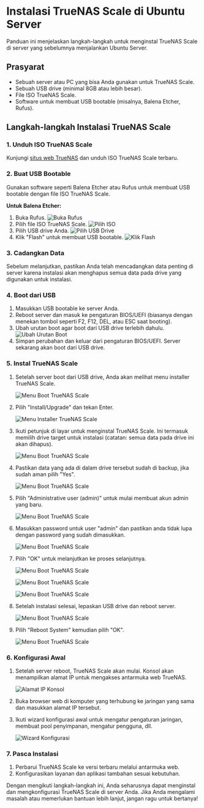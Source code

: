 # Instalasi TrueNAS Scale di Ubuntu Server

Panduan ini menjelaskan langkah-langkah untuk menginstal TrueNAS Scale di server yang sebelumnya menjalankan Ubuntu Server.

## Prasyarat

- Sebuah server atau PC yang bisa Anda gunakan untuk TrueNAS Scale.
- Sebuah USB drive (minimal 8GB atau lebih besar).
- File ISO TrueNAS Scale.
- Software untuk membuat USB bootable (misalnya, Balena Etcher, Rufus).

## Langkah-langkah Instalasi TrueNAS Scale

### 1. Unduh ISO TrueNAS Scale

Kunjungi [situs web TrueNAS](https://www.truenas.com/download-truenas-scale/) dan unduh ISO TrueNAS Scale terbaru.

### 2. Buat USB Bootable

Gunakan software seperti Balena Etcher atau Rufus untuk membuat USB bootable dengan file ISO TrueNAS Scale.

**Untuk Balena Etcher:**

1. Buka Rufus.
   ![Buka Rufus](images/rufus-open.png)
2. Pilih file ISO TrueNAS Scale.
   ![Pilih ISO](images/rufus-select-iso.png)
3. Pilih USB drive Anda.
   ![Pilih USB Drive](images/rufus-select-drive.png)
4. Klik "Flash" untuk membuat USB bootable.
   ![Klik Flash](images/rufus-flash.png)

### 3. Cadangkan Data

Sebelum melanjutkan, pastikan Anda telah mencadangkan data penting di server karena instalasi akan menghapus semua data pada drive yang digunakan untuk instalasi.

### 4. Boot dari USB

1. Masukkan USB bootable ke server Anda.
2. Reboot server dan masuk ke pengaturan BIOS/UEFI (biasanya dengan menekan tombol seperti F2, F12, DEL, atau ESC saat booting).
3. Ubah urutan boot agar boot dari USB drive terlebih dahulu.
   ![Ubah Urutan Boot](images/bios-boot-order.png)
4. Simpan perubahan dan keluar dari pengaturan BIOS/UEFI. Server sekarang akan boot dari USB drive.

### 5. Instal TrueNAS Scale

1. Setelah server boot dari USB drive, Anda akan melihat menu installer TrueNAS Scale.
   
   ![Menu Boot TrueNAS Scale](1.jpg)
    
2. Pilih "Install/Upgrade" dan tekan Enter.

   ![Menu Installer TrueNAS Scale](2.jpg)
      
3. Ikuti petunjuk di layar untuk menginstal TrueNAS Scale. Ini termasuk memilih drive target untuk instalasi (catatan: semua data pada drive ini akan dihapus).

   ![Menu Boot TrueNAS Scale](3.jpg)

4. Pastikan data yang ada di dalam drive tersebut sudah di backup, jika sudah aman pilih "Yes".

   ![Menu Boot TrueNAS Scale](4.jpg)

4. Pilih "Administrative user (admin)" untuk mulai membuat akun admin yang baru.

   ![Menu Boot TrueNAS Scale](5.jpg)

5. Masukkan password untuk user "admin" dan pastikan anda tidak lupa dengan password yang sudah dimasukkan.

   ![Menu Boot TrueNAS Scale](6.jpg)

6. Pilih "OK" untuk melanjutkan ke proses selanjutnya.

   ![Menu Boot TrueNAS Scale](7.jpg)

   ![Menu Boot TrueNAS Scale](8.jpg)

   ![Menu Boot TrueNAS Scale](9.jpg)
   
7. Setelah instalasi selesai, lepaskan USB drive dan reboot server.

   ![Menu Boot TrueNAS Scale](10.jpg)

8. Pilih "Reboot System" kemudian pilih "OK".

   ![Menu Boot TrueNAS Scale](11.jpg)

### 6. Konfigurasi Awal

1. Setelah server reboot, TrueNAS Scale akan mulai. Konsol akan menampilkan alamat IP untuk mengakses antarmuka web TrueNAS.
   
   ![Alamat IP Konsol](12.png)
   
3. Buka browser web di komputer yang terhubung ke jaringan yang sama dan masukkan alamat IP tersebut.
4. Ikuti wizard konfigurasi awal untuk mengatur pengaturan jaringan, membuat pool penyimpanan, mengatur pengguna, dll.
   
   ![Wizard Konfigurasi](15.jpg)

### 7. Pasca Instalasi

1. Perbarui TrueNAS Scale ke versi terbaru melalui antarmuka web.
2. Konfigurasikan layanan dan aplikasi tambahan sesuai kebutuhan.

Dengan mengikuti langkah-langkah ini, Anda seharusnya dapat menginstal dan mengkonfigurasi TrueNAS Scale di server Anda. Jika Anda mengalami masalah atau memerlukan bantuan lebih lanjut, jangan ragu untuk bertanya!
